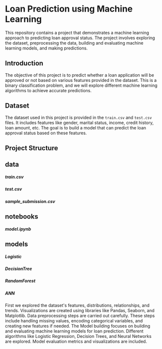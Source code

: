 # Loan Prediction using Machine Learning
This repository contains a project that demonstrates a machine learning approach to predicting loan approval status. The project involves exploring the dataset, preprocessing the data, building and evaluating machine learning models, and making predictions.

## Introduction
The objective of this project is to predict whether a loan application will be approved or not based on various features provided in the dataset. This is a binary classification problem, and we will explore different machine learning algorithms to achieve accurate predictions.

## Dataset
The dataset used in this project is provided in the `train.csv` and `test.csv` files. It includes features like gender, marital status, income, credit history, loan amount, etc. The goal is to build a model that can predict the loan approval status based on these features.

## Project Structure


## data
#####  train.csv
#####  test.csv
#####  sample_submission.csv
##  notebooks
#####  model.ipynb
## models
#####  Logistic
#####  DecisionTree
#####  RandomForest
#####  ANN

First we explored the dataset's features, distributions, relationships, and trends. Visualizations are created using libraries like Pandas, Seaborn, and Matplotlib. Data preprocessing steps are carried out carefully. These steps include handling missing values, encoding categorical variables, and creating new features if needed.
The Model building focuses on building and evaluating machine learning models for loan prediction. Different algorithms like Logistic Regression, Decision Trees, and Neural Networks are explored. Model evaluation metrics and visualizations are included.

